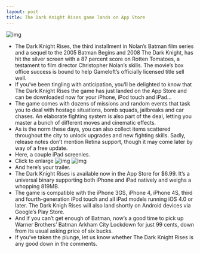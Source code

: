 ```yaml
---
layout: post
title: The Dark Knight Rises game lands on App Store
---
```

![img](http://media.idownloadblog.com/wp-content/uploads/2012/07/The-Dark-Knight-Rises-teaser.jpg)
* The Dark Knight Rises, the third installment in Nolan’s Batman film series and a sequel to the 2005 Batman Begins and 2008 The Dark Knight, has hit the silver screen with a 87 percent score on Rotten Tomatoes, a testament to film director Christopher Nolan’s skills. The movie’s box office success is bound to help Gameloft’s officially licensed title sell well.
* If you’ve been tingling with anticipation, you’ll be delighted to know that The Dark Knight Rises the game has just landed on the App Store and can be downloaded now for your iPhone, iPod touch and iPad…
* The game comes with dozens of missions and random events that task you to deal with hostage situations, bomb squads, jailbreaks and car chases. An elaborate fighting system is also part of the deal, letting you master a bunch of different moves and cinematic effects.
* As is the norm these days, you can also collect items scattered throughout the city to unlock upgrades and new fighting skills. Sadly, release notes don’t mention Retina support, though it may come later by way of a free update.
* Here, a couple iPad screenies.
* Click to enlarge
![img](http://media.idownloadblog.com/wp-content/uploads/2012/07/The-Dark-Knight-Rises-for-iOS-iPad-screenshots-001.jpg)
![img](http://media.idownloadblog.com/wp-content/uploads/2012/07/The-Dark-Knight-Rises-for-iOS-iPad-screenshots-002.jpg)
* And here’s your trailer.
* The Dark Knight Rises is available now in the App Store for $6.99. It’s a universal binary supporting both iPhone and iPad natively and weighs a whopping 819MB.
* The game is compatible with the iPhone 3GS, iPhone 4, iPhone 4S, third and fourth-generation iPod touch and all iPad models running iOS 4.0 or later. The Dark Knigh Rises will also land shortly on Android devices via Google’s Play Store.
* And if you can’t get enough of Batman, now’s a good time to pick up Warner Brothers’ Batman Arkham City Lockdown for just 99 cents, down from its usual asking price of six bucks.
* If you’ve taken the plunge, let us know whether The Dark Knight Rises is any good down in the comments.

